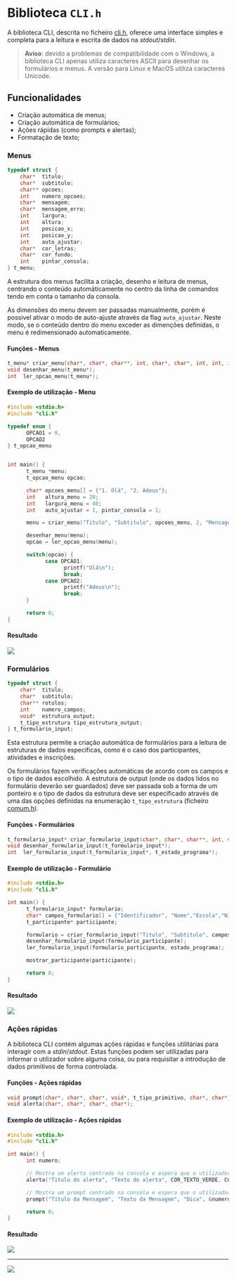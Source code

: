 # Biblioteca `CLI.h`

A biblioteca CLI, descrita no ficheiro [cli.h](../include/cli.h), oferece uma interface simples e completa para a leitura e escrita de dados na _stdout_/_stdin_.

> __Aviso__: devido a problemas de compatibilidade com o Windows, a biblioteca CLI apenas utiliza caracteres ASCII para desenhar os formulários e menus. A versão para Linux e MacOS utiliza caracteres Unicode.

## Funcionalidades

- Criação automática de menus;
- Criação automática de formulários;
- Ações rápidas (como prompts e alertas);
- Formatação de texto;

### Menus

```c
typedef struct {               
    char*  titulo;             
    char*  subtitulo;          
    char** opcoes;             
    int    numero_opcoes;      
    char*  mensagem;           
    char*  mensagem_erro;      
    int    largura;            
    int    altura;             
    int    posicao_x;          
    int    posicao_y;          
    int    auto_ajustar;       
    char*  cor_letras;         
    char*  cor_fundo;          
    int    pintar_consola;
} t_menu;
```

A estrutura dos menus facilita a criação, desenho e leitura de menus, centrando o conteúdo automáticamente no centro da linha de comandos tendo em conta o tamanho da consola.

As dimensões do menu devem ser passadas manualmente, porém é possivel ativar o modo de auto-ajuste através da flag `auto_ajustar`. Neste modo, se o conteúdo dentro do menu exceder as dimenções definidas, o menu é redimensionado automaticamente.

#### Funções - Menus

```c
t_menu* criar_menu(char*, char*, char**, int, char*, char*, int, int, int, char*, char*, int);
void desenhar_menu(t_menu*);
int  ler_opcao_menu(t_menu*);
```


#### Exemplo de utilização - Menu

```c
#include <stdio.h>
#include "cli.h"

typedef enum {
      OPCAO1 = 0,
      OPCAO2
} t_opcao_menu


int main() {
      t_menu *menu;
      t_opcao_menu opcao;

      char* opcoes_menu[] = {"1. Olá", "2. Adeus"};
      int   altura_menu = 20;
      int   largura_menu = 40;
      int   auto_ajustar = 1, pintar_consola = 1;

      menu = criar_menu("Titulo", "Subtitulo", opcoes_menu, 2, "Mensagem caixa input", "Mensagem de erro", largura_menu, altura_menu, auto_ajustar, COR_TEXTO_VERDE, COR_FUNDO_PRETO, pintar_consola);

      desenhar_menu(menu);
      opcao = ler_opcao_menu(menu);

      switch(opcao) {
            case OPCAO1:
                  printf("Olá\n");
                  break;
            case OPCAO2:
                  printf("Adeus\n");
                  break;
      }

      return 0;
}
```

#### Resultado

<img src="img/menu.png">

### Formulários

```c
typedef struct {
    char*  titulo;
    char*  subtitulo;
    char** rotulos;
    int    numero_campos;
    void*  estrutura_output;
    t_tipo_estrutura tipo_estrutura_output;
} t_formulario_input;
```

Esta estrutura permite a criação automática de formulários para a leitura de estruturas de dados específicas, como é o caso dos participantes, atividades e inscrições.

Os formulários fazem verificações automáticas de acordo com os campos e o tipo de dados escolhido.
A estrutura de output (onde os dados lidos no formulário deverão ser guardados) deve ser passada sob a forma de um ponteiro e o tipo de dados da estrutura deve ser especificado através de uma das opções definidas na enumeração `t_tipo_estrutura` (ficheiro [comum.h](../include/comum.h)).

#### Funções - Formulários

```c
t_formulario_input* criar_formulario_input(char*, char*, char**, int, void*, t_tipo_estrutura);
void desenhar_formulario_input(t_formulario_input*);
int  ler_formulario_input(t_formulario_input*, t_estado_programa*);
```

#### Exemplo de utilização - Formulário

```c
#include <stdio.h>
#include "cli.h"

int main() {
      t_formulario_input* formulario;
      char* campos_formulario[] = {"Identificador", "Nome","Escola","NIF","Email","Telefone"};
      t_participante* participante;

      formulario = criar_formulario_input("Titulo", "Subtitulo", campos_formulario, 6, &participante, PARTICIPANTE);
      desenhar_formulario_input(formulario_participante);
      ler_formulario_input(formulario_participante, estado_programa);

      mostrar_participante(participante);

      return 0;
}
```

#### Resultado

<img src="img/form.png">

### Ações rápidas

A biblioteca CLI contém algumas ações rápidas e funções utilitárias para interagir com a _stdin_/_stdout_. Estas funções podem ser utilizadas para informar o utilizador sobre alguma coisa, ou para requisitar a introdução de dados primitivos de forma controlada.

#### Funções - Ações rápidas

```c
void prompt(char*, char*, char*, void*, t_tipo_primitivo, char*, char*);
void alerta(char*, char*, char*, char*); 
```

#### Exemplo de utilização - Ações rápidas

```c
#include <stdio.h>
#include "cli.h"

int main() {
      int numero;

      // Mostra um alerta centrado na consola e espera que o utilizador pressione uma tecla para continuar
      alerta("Titulo do alerta", "Texto do alerta", COR_TEXTO_VERDE, COR_FUNDO_PRETO);

      // Mostra um prompt centrado na consola e espera que o utilizador introduza um inteiro
      prompt("Titulo da Mensagem", "Texto da Mensagem", "Dica", &numero, T_INT, COR_TEXTO_VERDE, COR_FUNDO_PRETO);

      return 0;
}
```

#### Resultado

<img src="img/alerta.png">
<hr>
<img src="img/prompt.png">